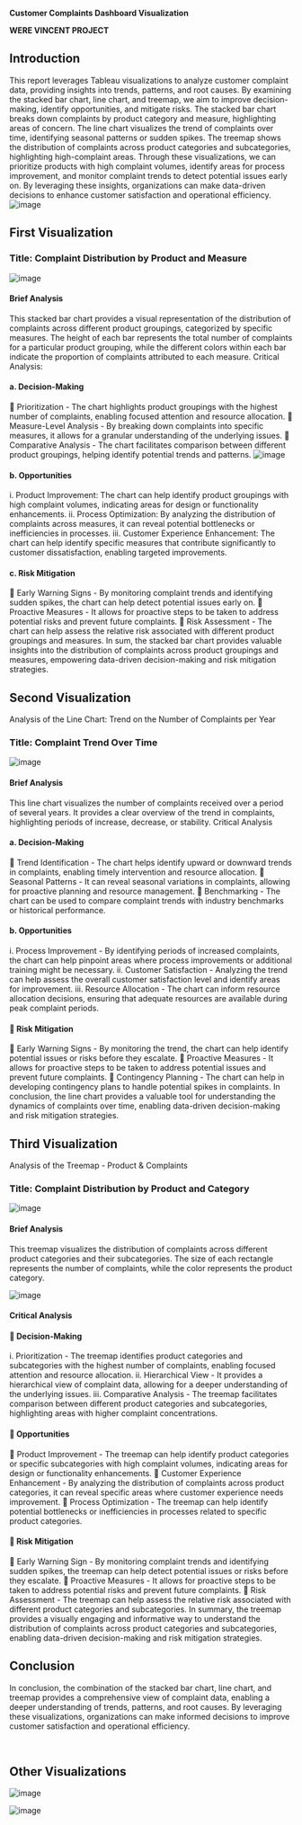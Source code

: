 **Customer Complaints Dashboard Visualization**


**WERE VINCENT PROJECT**


## Introduction

This report leverages Tableau visualizations to analyze customer complaint data, providing insights into trends, patterns, and root causes. By examining the stacked bar chart, line chart, and treemap, we aim to improve decision-making, identify opportunities, and mitigate risks. The stacked bar chart breaks down complaints by product category and measure, highlighting areas of concern. The line chart visualizes the trend of complaints over time, identifying seasonal patterns or sudden spikes. The treemap shows the distribution of complaints across product categories and subcategories, highlighting high-complaint areas.
Through these visualizations, we can prioritize products with high complaint volumes, identify areas for process improvement, and monitor complaint trends to detect potential issues early on. By leveraging these insights, organizations can make data-driven decisions to enhance customer satisfaction and operational efficiency.
![image](https://github.com/user-attachments/assets/cdde564e-4aec-4a6e-8104-9a450d648b0f)

## First Visualization
### Title: Complaint Distribution by Product and Measure 

![image](https://github.com/user-attachments/assets/6ab09779-d3d6-4c6e-bf86-16d488215ed5)

 #### Brief Analysis
This stacked bar chart provides a visual representation of the distribution of complaints across different product groupings, categorized by specific measures. The height of each bar represents the total number of complaints for a particular product grouping, while the different colors within each bar indicate the proportion of complaints attributed to each measure. 
Critical Analysis: 

#### a.	Decision-Making

	Prioritization - The chart highlights product groupings with the highest number of complaints, enabling focused attention and resource allocation. 
	Measure-Level Analysis - By breaking down complaints into specific measures, it allows for a granular understanding of the underlying issues. 
	Comparative Analysis - The chart facilitates comparison between different product groupings, helping identify potential trends and patterns. 
 ![image](https://github.com/user-attachments/assets/6d4911d0-f2e1-4184-a2f1-b77199b55f05)


#### b.	Opportunities
i.	Product Improvement: The chart can help identify product groupings with high complaint volumes, indicating areas for design or functionality enhancements. 
ii.	Process Optimization: By analyzing the distribution of complaints across measures, it can reveal potential bottlenecks or inefficiencies in processes. 
iii.	Customer Experience Enhancement: The chart can help identify specific measures that contribute significantly to customer dissatisfaction, enabling targeted improvements. 


#### c.	Risk Mitigation
	Early Warning Signs -  By monitoring complaint trends and identifying sudden spikes, the chart can help detect potential issues early on. 
	Proactive Measures - It allows for proactive steps to be taken to address potential risks and prevent future complaints. 
	Risk Assessment - The chart can help assess the relative risk associated with different product groupings and measures. 
In sum, the stacked bar chart provides valuable insights into the distribution of complaints across product groupings and measures, empowering data-driven decision-making and risk mitigation strategies.

## Second Visualization
Analysis of the Line Chart: Trend on the Number of Complaints per Year
### Title: Complaint Trend Over Time

 ![image](https://github.com/user-attachments/assets/f98a1c69-958f-485c-98ca-6089d2035ce6)


#### Brief Analysis
This line chart visualizes the number of complaints received over a period of several years. It provides a clear overview of the trend in complaints, highlighting periods of increase, decrease, or stability.
Critical Analysis
 

#### a.	Decision-Making
	Trend Identification - The chart helps identify upward or downward trends in complaints, enabling timely intervention and resource allocation.
	Seasonal Patterns - It can reveal seasonal variations in complaints, allowing for proactive planning and resource management.
	Benchmarking - The chart can be used to compare complaint trends with industry benchmarks or historical performance.


#### b.	Opportunities
i.	Process Improvement - By identifying periods of increased complaints, the chart can help pinpoint areas where process improvements or additional training might be necessary.
ii.	Customer Satisfaction - Analyzing the trend can help assess the overall customer satisfaction level and identify areas for improvement.
iii.	Resource Allocation - The chart can inform resource allocation decisions, ensuring that adequate resources are available during peak complaint periods.


#### 	Risk Mitigation
	Early Warning Signs - By monitoring the trend, the chart can help identify potential issues or risks before they escalate.
	Proactive Measures - It allows for proactive steps to be taken to address potential issues and prevent future complaints.
	Contingency Planning - The chart can help in developing contingency plans to handle potential spikes in complaints.
In conclusion, the line chart provides a valuable tool for understanding the dynamics of complaints over time, enabling data-driven decision-making and risk mitigation strategies.

## Third Visualization
Analysis of the Treemap - Product & Complaints

### Title: Complaint Distribution by Product and Category

 ![image](https://github.com/user-attachments/assets/f3696831-ad27-40eb-b589-9ccb00831738)


#### Brief Analysis
This treemap visualizes the distribution of complaints across different product categories and their subcategories. The size of each rectangle represents the number of complaints, while the color represents the product category.

 ![image](https://github.com/user-attachments/assets/d54aa696-f7af-452d-a037-e80ff984bc6e)


#### Critical Analysis

#### 	Decision-Making
i.	Prioritization - The treemap identifies product categories and subcategories with the highest number of complaints, enabling focused attention and resource allocation.
ii.	Hierarchical View - It provides a hierarchical view of complaint data, allowing for a deeper understanding of the underlying issues.
iii.	Comparative Analysis - The treemap facilitates comparison between different product categories and subcategories, highlighting areas with higher complaint concentrations.


#### 	Opportunities
	Product Improvement - The treemap can help identify product categories or specific subcategories with high complaint volumes, indicating areas for design or functionality enhancements.
	Customer Experience Enhancement - By analyzing the distribution of complaints across product categories, it can reveal specific areas where customer experience needs improvement.
	Process Optimization - The treemap can help identify potential bottlenecks or inefficiencies in processes related to specific product categories.


#### 	Risk Mitigation
	Early Warning Sign - By monitoring complaint trends and identifying sudden spikes, the treemap can help detect potential issues or risks before they escalate.
	Proactive Measures - It allows for proactive steps to be taken to address potential risks and prevent future complaints.
	Risk Assessment - The treemap can help assess the relative risk associated with different product categories and subcategories.
In summary, the treemap provides a visually engaging and informative way to understand the distribution of complaints across product categories and subcategories, enabling data-driven decision-making and risk mitigation strategies.
## Conclusion
In conclusion, the combination of the stacked bar chart, line chart, and treemap provides a comprehensive view of complaint data, enabling a deeper understanding of trends, patterns, and root causes. By leveraging these visualizations, organizations can make informed decisions to improve customer satisfaction and operational efficiency.


 
## Other Visualizations
 ![image](https://github.com/user-attachments/assets/78e314b9-3642-45da-9e8a-a9af74d2343c)


 ![image](https://github.com/user-attachments/assets/59c914cb-1398-477d-878b-a95a1ed26d03)





 

